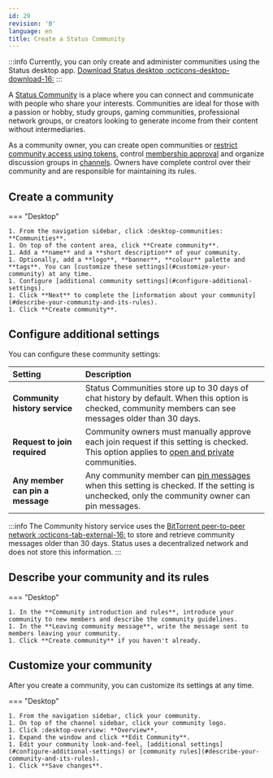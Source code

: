```yaml
---
id: 29
revision: '0'
language: en
title: Create a Status Community
---
```


:::info
Currently, you can only create and administer communities using the Status desktop app.
[Download Status desktop :octicons-desktop-download-16:](https://status.im/get)
:::

A [Status Community](./about-status-communities.md) is a place where you can connect and communicate with people who share your interests. Communities are ideal for those with a passion or hobby, study groups, gaming communities, professional network groups, or creators looking to generate income from their content without intermediaries.

As a community owner, you can create open communities or [restrict community access using tokens](./set-up-a-private-community.md), control [membership approval](../set-up-your-community-s-approval-options.md) and organize discussion groups in [channels](./create-a-channel.md). Owners have complete control over their community and are responsible for maintaining its rules.

## Create a community

=== "Desktop"

    1. From the navigation sidebar, click :desktop-communities: **Communities**.
    1. On top of the content area, click **Create community**.
    1. Add a **name** and a **short description** of your community.
    1. Optionally, add a **logo**, **banner**, **colour** palette and **tags**. You can [customize these settings](#customize-your-community) at any time.
    1. Configure [additional community settings](#configure-additional-settings).
    1. Click **Next** to complete the [information about your community](#describe-your-community-and-its-rules).
    1. Click **Create community**.

## Configure additional settings

You can configure these community settings:

| Setting                          | Description                                                                                                                                                           |
| :------------------------------- | :-------------------------------------------------------------------------------------------------------------------------------------------------------------------- |
| **Community history service**    | Status Communities store up to 30 days of chat history by default. When this option is checked, community members can see messages older than 30 days.                |
| **Request to join required**     | Community owners must manually approve each join request if this setting is checked. This option applies to [open and private](./about-status-communities.md) communities. |
| **Any member can pin a message** | Any community member can [pin messages](../messaging-and-web3-browser/pin-a-message.md) when this setting is checked. If the setting is unchecked, only the community owner can pin messages.          |

:::info
The Community history service uses the [BitTorrent peer-to-peer network :octicons-tab-external-16:](https://en.wikipedia.org/wiki/BitTorrent) to store and retrieve community messages older than 30 days. Status uses a decentralized network and does not store this information.
:::

## Describe your community and its rules

=== "Desktop"

    1. In the **Community introduction and rules**, introduce your community to new members and describe the community guidelines.
    1. In the **Leaving community message**, write the message sent to members leaving your community.
    1. Click **Create community** if you haven't already.

## Customize your community

After you create a community, you can customize its settings at any time.

=== "Desktop"

    1. From the navigation sidebar, click your community.
    1. On top of the channel sidebar, click your community logo.
    1. Click :desktop-overview: **Overview**.
    1. Expand the window and click **Edit Community**.
    1. Edit your community look-and-feel, [additional settings](#configure-additional-settings) or [community rules](#describe-your-community-and-its-rules).
    1. Click **Save changes**.
